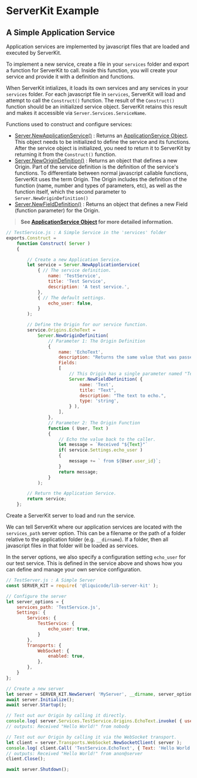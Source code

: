 
# ServerKit Example
## A Simple Application Service

Application services are implemented by javascript files that are loaded and executed by ServerKit.

To implement a new service, create a file in your `services` folder and export a function for ServerKit to call.
Inside this function, you will create your service and provide it with a definition and functions.

When ServerKit intializes, it loads its own services and any services in your `services` folder.
For each javascript file in `services`, ServerKit will load and attempt to call the `Construct()` function.
The result of the `Construct()` function should be an initialized service object.
ServerKit retains this result and makes it accessible via `Server.Services.ServiceName`.

Functions used to construct and configure services:
- [Server.NewApplicationService()](api/1621-Server.NewApplicationService.md)
	: Returns an [ApplicationService Object](api/1400-ApplicationService-Object.md).
	This object needs to be initialized to define the service and its functions.
	After the service object is initialized, you need to return it to ServerKit
	by returning it from the `Construct()` function.
- [Server.NewOriginDefinition()](api/1630-Server.NewOriginDefinition.md)
	: Returns an object that defines a new Origin.
	Part of the service definition is the definition of the service's functions.
	To differentiate between normal javascript callable functions, ServerKit uses the term Origin.
	The Origin includes the definition of the function (name, number and types of parameters, etc),
	as well as the function itself, which the second parameter to `Server.NewOriginDefinition()`
- [Server.NewFieldDefinition()](api/1631-Server.NewFieldDefinition.md)
	: Returns an object that defines a new Field (function parameter) for the Origin.


> **See [ApplicationService Object](api/1400-ApplicationService-Object.md) for more detailed information.**


~~~javascript
// TestService.js : A Simple Service in the 'services' folder
exports.Construct =
	function Construct( Server )
	{

		// Create a new Application Service.
		let service = Server.NewApplicationService(
			{ // The service definition.
				name: 'TestService',
				title: 'Test Service',
				description: 'A test service.',
			},
			{ // The default settings.
				echo_user: false,
			}
		);

		// Define the Origin for our service function.
		service.Origins.EchoText =
			Server.NewOriginDefinition( 
				// Parameter 1: The Origin Definition
				{
					name: 'EchoText',
					description: "Returns the same value that was passed to it.",
					Fields:
					[
						// This Origin has a single parameter named "Text"
						Server.NewFieldDefinition( {
							name: 'Text',
							title: "Text",
							description: "The text to echo.",
							type: 'string',
						} ),
					],
				},
				// Parameter 2: The Origin Function
				function ( User, Text )
				{
					// Echo the value back to the caller.
					let message = `Received "${Text}"`
					if( service.Settings.echo_user )
					{
						message += ` from ${User.user_id}`;
					}
					return message;
				}
			);

		// Return the Application Service.
		return service;
	};
~~~


Create a ServerKit server to load and run the service.

We can tell ServerKit where our application services are located with the `services_path` server option.
This can be a filename or the path of a folder relative to the application folder (e.g. `__dirname`).
If a folder, then all javascript files in that folder will be loaded as services.

In the server options, we also specify a configuration setting `echo_user` for our test service.
This is defined in the service above and shows how you can define and manage your own service configuration.


~~~javascript
// TestServer.js : A Simple Server
const SERVER_KIT = require( '@liquicode/lib-server-kit' );

// Configure the server
let server_options = {
	services_path: 'TestService.js',
	Settings: {
		Services: {
			TestService: {
				echo_user: true,
			}
		},
		Transports: {
			WebSocket: {
				enabled: true,
			},
		},
	}
};

// Create a new server
let server = SERVER_KIT.NewServer( 'MyServer', __dirname, server_options );
await server.Initialize();
await server.Startup();

// Test out our Origin by calling it directly.
console.log( server.Services.TestService.Origins.EchoText.invoke( { user_id: 'nobody' }, 'Hello World!' ) );
// outputs: Received "Hello World!" from nobody

// Test out our Origin by calling it via the WebSocket transport.
let client = server.Transports.WebSocket.NewSocketClient( server );
console.log( client.Call( 'TestService.EchoText', { Text: 'Hello World!' } ) );
// outputs: Received "Hello World!" from anon@server
client.Close();

await server.Shutdown();
~~~
